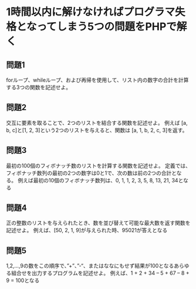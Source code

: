 # 1時間以内に解けなければプログラマ失格となってしまう5つの問題をPHPで解く

## 問題1
forループ、whileループ、および再帰を使用して、リスト内の数字の合計を計算する3つの関数を記述せよ。

## 問題2
交互に要素を取ることで、2つのリストを結合する関数を記述せよ。
例えば [a, b, c]と[1, 2, 3]という2つのリストを与えると、関数は [a, 1, b, 2, c, 3]を返す。

## 問題3
最初の100個のフィボナッチ数のリストを計算する関数を記述せよ。
定義では、フィボナッチ数列の最初の2つの数字は0と1で、次の数は前の2つの合計となる。
例えば最初の10個のフィボナッチ数列は、0, 1, 1, 2, 3, 5, 8, 13, 21, 34となる

## 問題4
正の整数のリストを与えられたとき、数を並び替えて可能な最大数を返す関数を記述せよ。
例えば、[50, 2, 1, 9]が与えられた時、95021が答えとなる

## 問題5
1,2,…,9の数をこの順序で、”+”、”-“、またはななにもせず結果が100となるあらゆる組合せを出力するプログラムを記述せよ。
例えば、1 + 2 + 34 – 5 + 67 – 8 + 9 = 100となる
